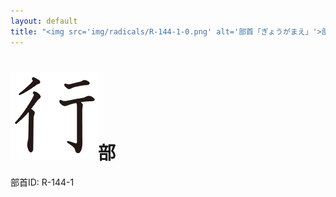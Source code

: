 ```yaml
---
layout: default
title: "<img src='img/radicals/R-144-1-0.png' alt='部首「ぎょうがまえ」'>部"  # glyphをタイトルに使用
---
```


# <img src='img/radicals/R-144-1-0.png' alt='部首「ぎょうがまえ」'>部
部首ID: R-144-1
